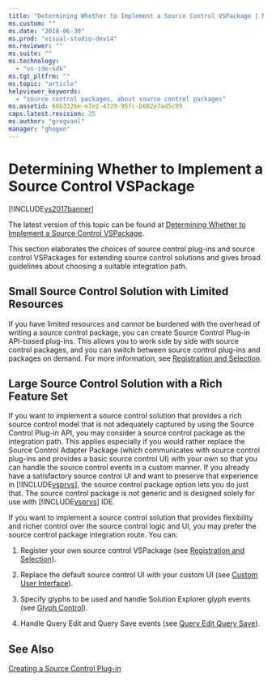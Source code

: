 ```yaml
---
title: "Determining Whether to Implement a Source Control VSPackage | Microsoft Docs"
ms.custom: ""
ms.date: "2018-06-30"
ms.prod: "visual-studio-dev14"
ms.reviewer: ""
ms.suite: ""
ms.technology: 
  - "vs-ide-sdk"
ms.tgt_pltfrm: ""
ms.topic: "article"
helpviewer_keywords: 
  - "source control packages, about source control packages"
ms.assetid: 60b3326e-e7e2-4729-95fc-b682e7ad5c99
caps.latest.revision: 25
ms.author: "gregvanl"
manager: "ghogen"
---
```

# Determining Whether to Implement a Source Control VSPackage
[!INCLUDE[vs2017banner](../../includes/vs2017banner.md)]

The latest version of this topic can be found at [Determining Whether to Implement a Source Control VSPackage](https://docs.microsoft.com/visualstudio/extensibility/internals/determining-whether-to-implement-a-source-control-vspackage).  
  
This section elaborates the choices of source control plug-ins and source control VSPackages for extending source control solutions and gives broad guidelines about choosing a suitable integration path.  
  
## Small Source Control Solution with Limited Resources  
 If you have limited resources and cannot be burdened with the overhead of writing a source control package, you can create Source Control Plug-in API-based plug-ins. This allows you to work side by side with source control packages, and you can switch between source control plug-ins and packages on demand. For more information, see [Registration and Selection](../../extensibility/internals/registration-and-selection-source-control-vspackage.md).  
  
## Large Source Control Solution with a Rich Feature Set  
 If you want to implement a source control solution that provides a rich source control model that is not adequately captured by using the Source Control Plug-in API, you may consider a source control package as the integration path. This applies especially if you would rather replace the Source Control Adapter Package (which communicates with source control plug-ins and provides a basic source control UI) with your own so that you can handle the source control events in a custom manner. If you already have a satisfactory source control UI and want to preserve that experience in [!INCLUDE[vsprvs](../../includes/vsprvs-md.md)], the source control package option lets you do just that. The source control package is not generic and is designed solely for use with [!INCLUDE[vsprvs](../../includes/vsprvs-md.md)] IDE.  
  
 If you want to implement a source control solution that provides flexibility and richer control over the source control logic and UI, you may prefer the source control package integration route. You can:  
  
1.  Register your own source control VSPackage (see [Registration and Selection](../../extensibility/internals/registration-and-selection-source-control-vspackage.md)).  
  
2.  Replace the default source control UI with your custom UI (see [Custom User Interface](../../extensibility/internals/custom-user-interface-source-control-vspackage.md)).  
  
3.  Specify glyphs to be used and handle Solution Explorer glyph events (see [Glyph Control](../../extensibility/internals/glyph-control-source-control-vspackage.md)).  
  
4.  Handle Query Edit and Query Save events (see [Query Edit Query Save](../../extensibility/internals/query-edit-query-save-source-control-vspackage.md)).  
  
## See Also  
 [Creating a Source Control Plug-in](../../extensibility/internals/creating-a-source-control-plug-in.md)

